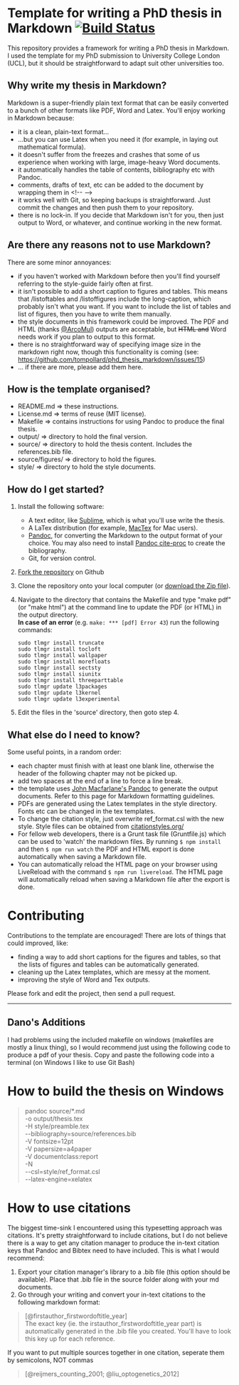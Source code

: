 # Template for writing a PhD thesis in Markdown [![Build Status](https://travis-ci.org/tompollard/phd_thesis_markdown.svg?branch=master)](https://travis-ci.org/tompollard/phd_thesis_markdown)

This repository provides a framework for writing a PhD thesis in Markdown. I used the template for my PhD submission to University College London (UCL), but it should be straightforward to adapt suit other universities too.

## Why write my thesis in Markdown?

Markdown is a super-friendly plain text format that can be easily converted to a bunch of other formats like PDF, Word and Latex. You'll enjoy working in Markdown because:
- it is a clean, plain-text format...
- ...but you can use Latex when you need it (for example, in laying out mathematical formula).
- it doesn't suffer from the freezes and crashes that some of us experience when working with large, image-heavy Word documents.
- it automatically handles the table of contents, bibliography etc with Pandoc.
- comments, drafts of text, etc can be added to the document by wrapping them in &lt;!--  --&gt;
- it works well with Git, so keeping backups is straightforward. Just commit the changes and then push them to your repository.
- there is no lock-in. If you decide that Markdown isn't for you, then just output to Word, or whatever, and continue working in the new format.

## Are there any reasons not to use Markdown?

There are some minor annoyances:
- if you haven't worked with Markdown before then you'll find yourself referring to the style-guide fairly often at first.
- it isn't possible to add a short caption to figures and tables. This means that /listoftables and /listoffigures include the long-caption, which probably isn't what you want. If you want to include the list of tables and list of figures, then you have to write them manually.
- the style documents in this framework could be improved. The PDF and HTML (thanks [@ArcoMul](https://github.com/ArcoMul)) outputs are acceptable, but ~~HTML and~~ Word needs work if you plan to output to this format.
- there is no straightforward way of specifying image size in the markdown right now, though this functionality is coming (see: https://github.com/tompollard/phd_thesis_markdown/issues/15)
- ... if there are more, please add them here.

## How is the template organised?

- README.md => these instructions.
- License.md => terms of reuse (MIT license).
- Makefile => contains instructions for using Pandoc to produce the final thesis.
- output/ => directory to hold the final version.
- source/ => directory to hold the thesis content. Includes the references.bib file.
- source/figures/ => directory to hold the figures.
- style/ => directory to hold the style documents.

## How do I get started?

1. Install the following software:
    - A text editor, like [Sublime](https://www.sublimetext.com/), which is what you'll use write the thesis.  
    - A LaTex distribution (for example, [MacTex](https://tug.org/mactex/) for Mac users).
    - [Pandoc](http://johnmacfarlane.net/pandoc), for converting the Markdown to the output format of your choice.  You may also need to install [Pandoc cite-proc](http://pandoc.org/demo/example19/Extension-citations.html) to create the bibliography.
    - Git, for version control.
2. [Fork the repository](https://github.com/tompollard/phd_thesis_markdown/fork) on Github  
3. Clone the repository onto your local computer (or [download the Zip file](https://github.com/tompollard/phd_thesis_markdown/archive/master.zip)).  
4. Navigate to the directory that contains the Makefile and type "make pdf" (or "make html") at the command line to update the PDF (or HTML) in the output directory.  
**In case of an error** (e.g. `make: *** [pdf] Error 43`) run the following commands:  
    ```
    sudo tlmgr install truncate
    sudo tlmgr install tocloft
    sudo tlmgr install wallpaper
    sudo tlmgr install morefloats
    sudo tlmgr install sectsty
    sudo tlmgr install siunitx
    sudo tlmgr install threeparttable
    sudo tlmgr update l3packages
    sudo tlmgr update l3kernel
    sudo tlmgr update l3experimental
    ```
    
5. Edit the files in the 'source' directory, then goto step 4.  

## What else do I need to know?

Some useful points, in a random order:
- each chapter must finish with at least one blank line, otherwise the header of the following chapter may not be picked up.
- add two spaces at the end of a line to force a line break.
- the template uses [John Macfarlane's Pandoc](http://johnmacfarlane.net/pandoc/README.html) to generate the output documents. Refer to this page for Markdown formatting guidelines.
- PDFs are generated using the Latex templates in the style directory. Fonts etc can be changed in the tex templates.
- To change the citation style, just overwrite ref_format.csl with the new style. Style files can be obtained from [citationstyles.org/](http://citationstyles.org/)
- For fellow web developers, there is a Grunt task file (Gruntfile.js) which can be used to 'watch' the markdown files. By running `$ npm install` and then `$ npm run watch` the PDF and HTML export is done automatically when saving a Markdown file.
- You can automatically reload the HTML page on your browser using LiveReload with the command `$ npm run livereload`. The HTML page will automatically reload when saving a Markdown file after the export is done.

# Contributing

Contributions to the template are encouraged! There are lots of things that could improved, like:
- finding a way to add short captions for the figures and tables, so that the lists of figures and tables can be automatically generated.
- cleaning up the Latex templates, which are messy at the moment.
- improving the style of Word and Tex outputs.

Please fork and edit the project, then send a pull request.

***

## Dano's Additions

I had problems using the included makefile on windows (makefiles are mostly a linux thing), so I would recommend just using the following code to produce a pdf of your thesis. Copy and paste the following code into a terminal (on Windows I like to use Git Bash)

# How to build the thesis on Windows
> pandoc source/*.md \
    -o output/thesis.tex \
    -H style/preamble.tex \
    --bibliography=source/references.bib \
    -V fontsize=12pt \
    -V papersize=a4paper \
    -V documentclass:report \
    -N \
    --csl=style/ref_format.csl \
    --latex-engine=xelatex     

# How to use citations
The biggest time-sink I encountered using this typesetting approach was citations. It's pretty straightforward to include citations, but I do not believe there is a way to get any citation manager to produce the in-text citation keys that Pandoc and Bibtex need to have included. This is what I would recommend:
1. Export your citation manager's library to a .bib file (this option should be available). Place that .bib file in the source folder along with your md documents.
2. Go through your writing and convert your in-text citations to the following markdown format:
> [@firstauthor_firstwordoftitle_year]   
The exact key (ie. the irstauthor_firstwordoftitle_year part) is automatically generated in the .bib file you created. You'll have to look this key up for each reference.

If you want to put multiple sources together in one citation, seperate them by semicolons, NOT commas
> [@reijmers_counting_2001; @liu_optogenetics_2012]
